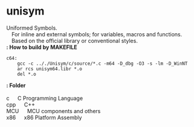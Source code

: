 # unisym
Uniformed Symbols.
<br/>&emsp;For inline and external symbols; for variables, macros and functions.
<br/>&emsp;Based on the official library or conventional styles.
<br/>
**: How to build by MAKEFILE**
<br/>
```
c64:
	gcc -c .././Unisym/c/source/*.c -m64 -D_dbg -O3 -s -lm -D_WinNT
	ar rcs unisym64.libr *.o
	del *.o
```

**: Folder**
<br/>
<br/>c &emsp; C Programming Language
<br/>cpp &emsp; C++
<br/>MCU &emsp; MCU components and others
<br/>x86 &emsp; x86 Platform Assembly
<br/>

